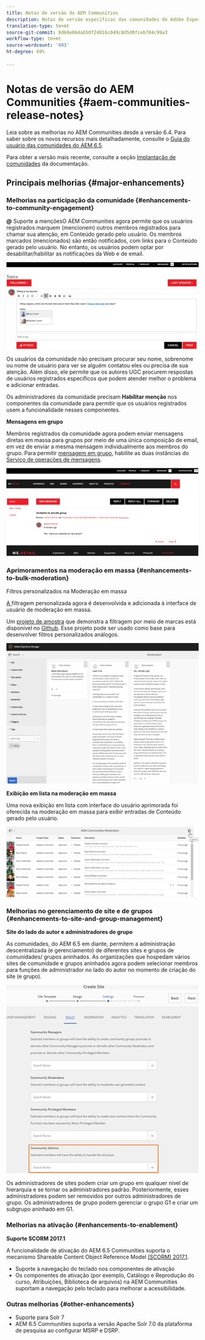 ```yaml
---
title: Notas de versão do AEM Communities
description: Notas de versão específicas das comunidades do Adobe Experience Manager 6.5.
translation-type: tm+mt
source-git-commit: 8d60e064ab50f24016c049c8d5d0fceb784c99a3
workflow-type: tm+mt
source-wordcount: '493'
ht-degree: 69%

---
```



# Notas de versão do AEM Communities {#aem-communities-release-notes}

Leia sobre as melhorias no AEM Communities desde a versão 6.4. Para saber sobre os novos recursos mais detalhadamente, consulte o [Guia do usuário das comunidades do AEM 6.5](https://helpx.adobe.com/br/experience-manager/6-4/communities/user-guide.html).

Para obter a versão mais recente, consulte a seção [Implantação de comunidades](https://helpx.adobe.com/in/experience-manager/6-4/help/communities/deploy-communities.html#LatestReleases) da documentação.

## Principais melhorias {#major-enhancements}

### Melhorias na participação da comunidade {#enhancements-to-community-engagement}

**@**
Suporte a mençõesO AEM Communities agora permite que os usuários registrados marquem (mencionem) outros membros registrados para chamar sua atenção, em Conteúdo gerado pelo usuário. Os membros marcados (mencionados) são então notificados, com links para o Conteúdo gerado pelo usuário. No entanto, os usuários podem optar por desabilitar/habilitar as notificações da Web e de email.

![Suporte em menções](assets/at-mentions.png)

Os usuários da comunidade não precisam procurar seu nome, sobrenome ou nome de usuário para ver se alguém contatou eles ou precisa de sua atenção. Além disso, ele permite que os autores UGC procurem respostas de usuários registrados específicos que podem atender melhor o problema e adicionar entradas.

Os administradores da comunidade precisam **Habilitar menção** nos componentes da comunidade para permitir que os usuários registrados usem a funcionalidade nesses componentes.

**Mensagens em grupo**

Membros registrados da comunidade agora podem enviar mensagens diretas em massa para grupos por meio de uma única composição de email, em vez de enviar a mesma mensagem individualmente aos membros do grupo. Para permitir [mensagem em grupo](/help/communities/configure-messaging.md), habilite as duas instâncias do [Serviço de operações de mensagens](/help/communities/messaging.md#group-messaging).

![Mensagem em grupo](assets/group-messaging.png)

### Aprimoramentos na moderação em massa {#enhancements-to-bulk-moderation}

Filtros personalizados na Moderação em massa

[A ](/help/communities/moderation.md#custom-filters) filtragem personalizada agora é desenvolvida e adicionada à interface de usuário de moderação em massa.

Um [projeto de amostra](https://github.com/Adobe-Marketing-Cloud/aem-communities-extensions/tree/master/aem-communities-moderation-filter) que demonstra a filtragem por meio de marcas está disponível no [Github](https://github.com/Adobe-Marketing-Cloud/aem-communities-extensions/tree/master/aem-communities-moderation-filter). Esse projeto pode ser usado como base para desenvolver filtros personalizados análogos.

![Filtros personalizados](assets/custom-tag-filter.png)

**Exibição em lista na moderação em massa**

Uma nova exibição em lista com interface do usuário aprimorada foi oferecida na moderação em massa para exibir entradas de Conteúdo gerado pelo usuário.

![Moderação em massa na exibição em lista](assets/list-view-moderation.png)

### Melhorias no gerenciamento de site e de grupos {#enhancements-to-site-and-group-management}

**Site do lado do autor e administradores de grupo**

As comunidades, do AEM 6.5 em diante, permitem a administração descentralizada (e gerenciamento) de diferentes sites e grupos de comunidades/ grupos aninhados. As organizações que hospedam vários sites de comunidade e grupos aninhados agora podem selecionar membros para funções de administrador no lado do autor no momento de criação do site (e grupo).

![Administrador de site](assets/site-admin.png)

Os administradores de sites podem criar um grupo em qualquer nível de hierarquia e se tornar os administradores padrão. Posteriormente, esses administradores podem ser removidos por outros administradores de grupo. Os administradores de grupo podem gerenciar o grupo G1 e criar um subgrupo aninhado em G1.

### Melhorias na ativação {#enhancements-to-enablement}

**Suporte SCORM 2017.1**

A funcionalidade de ativação do AEM 6.5 Communities suporta o mecanismo Shareable Content Object Reference Model [(SCORM) 2017.1](https://rusticisoftware.com/blog/scorm-engine-2017-released/).

* Suporte à navegação do teclado nos componentes de ativação
* Os componentes de ativação (por exemplo, Catálogo e Reprodução do curso, Atribuições, Biblioteca de arquivos) na AEM Communities suportam a navegação pelo teclado para melhorar a acessibilidade.

### Outras melhorias {#other-enhancements}

* Suporte para Solr 7
* AEM 6.5 Communities suporta a versão Apache Solr 7.0 da plataforma de pesquisa ao configurar MSRP e DSRP.
